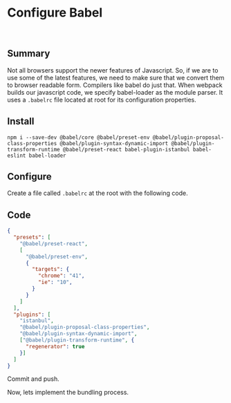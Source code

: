 # Configure Babel

&nbsp;

## Summary

Not all browsers support the newer features of Javascript. So, if we are to use some of the latest features, we need to make sure that we convert them to browser readable form. Compilers like babel do just that.
When webpack builds our javascript code, we specify babel-loader as the module parser. It uses a `.babelrc` file located at root for its configuration properties.

## Install

```shell
npm i --save-dev @babel/core @babel/preset-env @babel/plugin-proposal-class-properties @babel/plugin-syntax-dynamic-import @babel/plugin-transform-runtime @babel/preset-react babel-plugin-istanbul babel-eslint babel-loader
```

## Configure

Create a file called `.babelrc` at the root with the following code.

## Code

```json
{
  "presets": [
    "@babel/preset-react",
    [
      "@babel/preset-env",
      {
        "targets": {
          "chrome": "41",
          "ie": "10",
        }
      }
    ]
  ],
  "plugins": [
    "istanbul",
    "@babel/plugin-proposal-class-properties",
    "@babel/plugin-syntax-dynamic-import",
    ["@babel/plugin-transform-runtime", {
      "regenerator": true
    }]
  ]
}
```

Commit and push.

Now, lets implement the bundling process.

